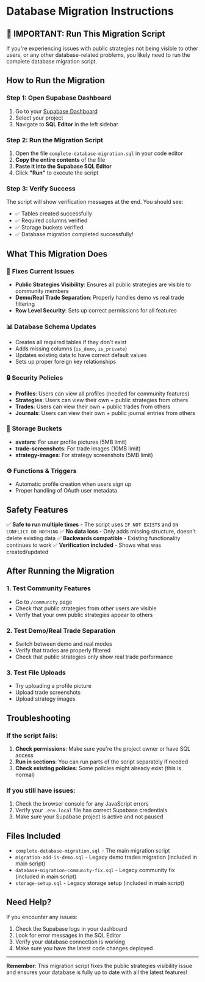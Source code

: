 # Database Migration Instructions

## 🚨 IMPORTANT: Run This Migration Script

If you're experiencing issues with public strategies not being visible to other users, or any other database-related problems, you likely need to run the complete database migration script.

## How to Run the Migration

### Step 1: Open Supabase Dashboard
1. Go to your [Supabase Dashboard](https://supabase.com/dashboard)
2. Select your project
3. Navigate to **SQL Editor** in the left sidebar

### Step 2: Run the Migration Script
1. Open the file `complete-database-migration.sql` in your code editor
2. **Copy the entire contents** of the file
3. **Paste it into the Supabase SQL Editor**
4. Click **"Run"** to execute the script

### Step 3: Verify Success
The script will show verification messages at the end. You should see:
- ✅ Tables created successfully
- ✅ Required columns verified  
- ✅ Storage buckets verified
- ✅ Database migration completed successfully!

## What This Migration Does

### 🔧 **Fixes Current Issues**
- **Public Strategies Visibility**: Ensures all public strategies are visible to community members
- **Demo/Real Trade Separation**: Properly handles demo vs real trade filtering
- **Row Level Security**: Sets up correct permissions for all features

### 📊 **Database Schema Updates**
- Creates all required tables if they don't exist
- Adds missing columns (`is_demo`, `is_private`)
- Updates existing data to have correct default values
- Sets up proper foreign key relationships

### 🔒 **Security Policies**
- **Profiles**: Users can view all profiles (needed for community features)
- **Strategies**: Users can view their own + public strategies from others
- **Trades**: Users can view their own + public trades from others  
- **Journals**: Users can view their own + public journal entries from others

### 📁 **Storage Buckets**
- **avatars**: For user profile pictures (5MB limit)
- **trade-screenshots**: For trade images (10MB limit)
- **strategy-images**: For strategy screenshots (5MB limit)

### ⚙️ **Functions & Triggers**
- Automatic profile creation when users sign up
- Proper handling of OAuth user metadata

## Safety Features

✅ **Safe to run multiple times** - The script uses `IF NOT EXISTS` and `ON CONFLICT DO NOTHING`
✅ **No data loss** - Only adds missing structure, doesn't delete existing data
✅ **Backwards compatible** - Existing functionality continues to work
✅ **Verification included** - Shows what was created/updated

## After Running the Migration

### 1. Test Community Features
- Go to `/community` page
- Check that public strategies from other users are visible
- Verify that your own public strategies appear to others

### 2. Test Demo/Real Trade Separation  
- Switch between demo and real modes
- Verify that trades are properly filtered
- Check that public strategies only show real trade performance

### 3. Test File Uploads
- Try uploading a profile picture
- Upload trade screenshots
- Upload strategy images

## Troubleshooting

### If the script fails:
1. **Check permissions**: Make sure you're the project owner or have SQL access
2. **Run in sections**: You can run parts of the script separately if needed
3. **Check existing policies**: Some policies might already exist (this is normal)

### If you still have issues:
1. Check the browser console for any JavaScript errors
2. Verify your `.env.local` file has correct Supabase credentials
3. Make sure your Supabase project is active and not paused

## Files Included

- `complete-database-migration.sql` - The main migration script
- `migration-add-is-demo.sql` - Legacy demo trades migration (included in main script)
- `database-migration-community-fix.sql` - Legacy community fix (included in main script)
- `storage-setup.sql` - Legacy storage setup (included in main script)

## Need Help?

If you encounter any issues:
1. Check the Supabase logs in your dashboard
2. Look for error messages in the SQL Editor
3. Verify your database connection is working
4. Make sure you have the latest code changes deployed

---

**Remember**: This migration script fixes the public strategies visibility issue and ensures your database is fully up to date with all the latest features!
